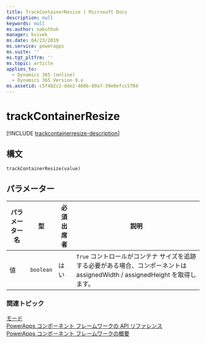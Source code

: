 ```yaml
---
title: TrackContainerResize | Microsoft Docs
description: null
keywords: null
ms.author: nabuthuk
manager: kvivek
ms.date: 04/23/2019
ms.service: powerapps
ms.suite: ''
ms.tgt_pltfrm: ''
ms.topic: article
applies_to:
  - Dynamics 365 (online)
  - Dynamics 365 Version 9.x
ms.assetid: c5f482c2-dde2-460b-89a7-39e0efcc5704
---
```


# <a name="trackcontainerresize"></a>trackContainerResize

[!INCLUDE [trackcontainerresize-description](includes/trackcontainerresize-description.md)]

## <a name="syntax"></a>構文

`trackContainerResize(value)`

## <a name="parameters"></a>パラメーター

| パラメーター名|型|必須出席者|説明|
| ------------- |----|--------|-----------|
|値|`boolean`|はい|`True` コントロールがコンテナ サイズを追跡する必要がある場合、コンポーネントは assignedWidth / assignedHeight を取得します。|


### <a name="related-topics"></a>関連トピック

[モード](../mode.md)<br/>
[PowerApps コンポーネント フレームワークの API リファレンス](../../reference/index.md)<br/>
[PowerApps コンポーネント フレームワークの概要](../../overview.md)
